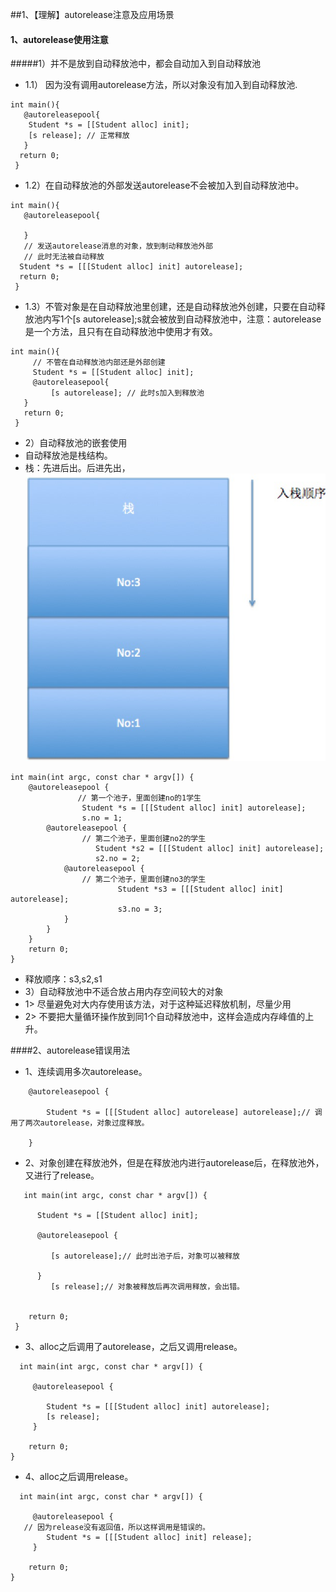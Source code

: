 ##1、【理解】autorelease注意及应用场景
#### 1、autorelease使用注意
#####1）并不是放到自动释放池中，都会自动加入到自动释放池
* 1.1） 因为没有调用autorelease方法，所以对象没有加入到自动释放池.
```objc
int main(){
   @autoreleasepool{
    Student *s = [[Student alloc] init];
    [s release]; // 正常释放
   }
  return 0;
 }

 ```
* 1.2）在自动释放池的外部发送autorelease不会被加入到自动释放池中。
```objc
int main(){
   @autoreleasepool{

   }
   // 发送autorelease消息的对象，放到制动释放池外部
   // 此时无法被自动释放
  Student *s = [[[Student alloc] init] autorelease];
  return 0;
 }
 ```
* 1.3）不管对象是在自动释放池里创建，还是自动释放池外创建，只要在自动释放池内写1个[s autorelease];s就会被放到自动释放池中，注意：autorelease是一个方法，且只有在自动释放池中使用才有效。
```objc
int main(){
     // 不管在自动释放池内部还是外部创建
     Student *s = [[Student alloc] init];
     @autoreleasepool{
         [s autorelease]; // 此时s加入到释放池
   }
   return 0;
 }
 ```
* 2）自动释放池的嵌套使用
 * 自动释放池是栈结构。
 * 栈：先进后出。后进先出，
![](image2/01.png)
```objc
int main(int argc, const char * argv[]) {
    @autoreleasepool {
               // 第一个池子，里面创建no的1学生
                Student *s = [[[Student alloc] init] autorelease];
                s.no = 1;
        @autoreleasepool {
                // 第二个池子，里面创建no2的学生
                   Student *s2 = [[[Student alloc] init] autorelease];
                   s2.no = 2;
            @autoreleasepool {
                // 第二个池子，里面创建no3的学生
                        Student *s3 = [[[Student alloc] init] autorelease];
                        s3.no = 3;
            }
        }
    }
    return 0;
}
```
  * 释放顺序：s3,s2,s1
* 3）自动释放池中不适合放占用内存空间较大的对象
 * 1> 尽量避免对大内存使用该方法，对于这种延迟释放机制，尽量少用
 * 2> 不要把大量循环操作放到同1个自动释放池中，这样会造成内存峰值的上升。

####2、autorelease错误用法
* 1、连续调用多次autorelease。
```objc
    @autoreleasepool {

        Student *s = [[[Student alloc] autorelease] autorelease];// 调用了两次autorelease，对象过度释放。

    }
```

* 2、对象创建在释放池外，但是在释放池内进行autorelease后，在释放池外，又进行了release。

```objc
   int main(int argc, const char * argv[]) {

      Student *s = [[Student alloc] init];

      @autoreleasepool {

         [s autorelease];// 此时出池子后，对象可以被释放

      }
         [s release];// 对象被释放后再次调用释放，会出错。


    return 0;
 }
 ```
* 3、alloc之后调用了autorelease，之后又调用release。

```objc
  int main(int argc, const char * argv[]) {

     @autoreleasepool {

        Student *s = [[[Student alloc] init] autorelease];
        [s release];
     }

    return 0;
}
```
* 4、alloc之后调用release。
```objc
  int main(int argc, const char * argv[]) {

     @autoreleasepool {
   // 因为release没有返回值，所以这样调用是错误的。
        Student *s = [[[Student alloc] init] release];
     }

    return 0;
}
```

